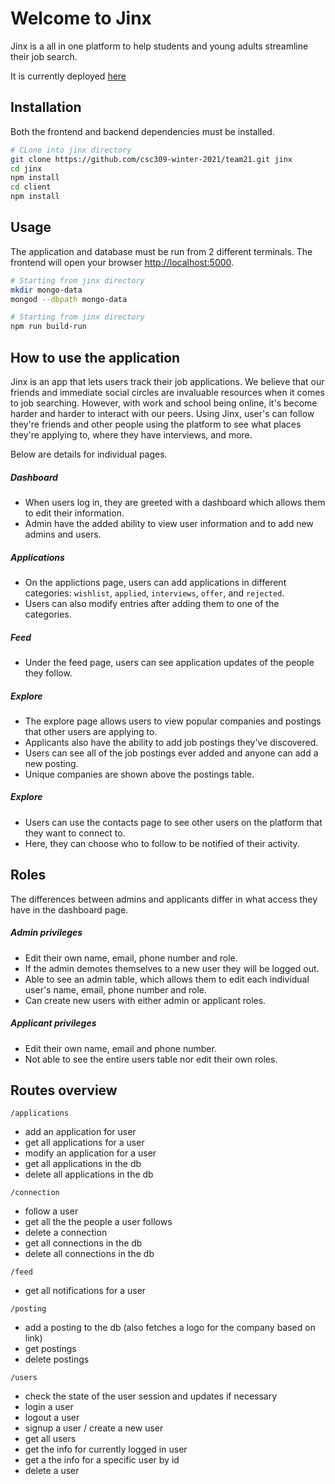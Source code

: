 # Welcome to Jinx

Jinx is a all in one platform to help students and young adults streamline their job search.

It is currently deployed [here](https://jinx-app-209.herokuapp.com/)

## Installation

Both the frontend and backend dependencies must be installed.
```bash
# CLone into jinx directory
git clone https://github.com/csc309-winter-2021/team21.git jinx
cd jinx
npm install
cd client
npm install
```

## Usage

The application and database must be run from 2 different terminals. The frontend will open your browser [http://localhost:5000](http://localhost:5000).

```bash
# Starting from jinx directory
mkdir mongo-data
mongod --dbpath mongo-data
```
```bash
# Starting from jinx directory
npm run build-run
```

## How to use the application

Jinx is an app that lets users track their job applications. We believe that our friends and immediate social circles are invaluable resources when it comes to job searching. However, with work and school being online, it's become harder and harder to interact with our peers. Using Jinx, user's can follow they're friends and other people using the platform to see what places they're applying to, where they have interviews, and more. 

Below are details for individual pages.

##### Dashboard
- When users log in, they are greeted with a dashboard which allows them to edit their information.
- Admin have the added ability to view user information and to add new admins and users.

##### Applications
- On the applictions page, users can add applications in different categories: `wishlist`, `applied`, `interviews`, `offer`, and `rejected`. 
- Users can also modify entries after adding them to one of the categories.

##### Feed
- Under the feed page, users can see application updates of the people they follow.

##### Explore
- The explore page allows users to view popular companies and postings that other users are applying to.
- Applicants also have the ability to add job postings they've discovered.
- Users can see all of the job postings ever added and anyone can add a new posting.
- Unique companies are shown above the postings table.

##### Explore
- Users can use the contacts page to see other users on the platform that they want to connect to.
- Here, they can choose who to follow to be notified of their activity.

## Roles

The differences between admins and applicants differ in what access they have in the dashboard page.

##### Admin privileges
- Edit their own name, email, phone number and role.
- If the admin demotes themselves to a new user they will be logged out.
- Able to see an admin table, which allows them to edit each individual user's name, email, phone number and role.
- Can create new users with either admin or applicant roles.

##### Applicant privileges
- Edit their own name, email and phone number.
- Not able to see the entire users table nor edit their own roles.

## Routes overview

`/applications`
- add an application for user
- get all applications for a user
- modify an application for a user
- get all applications in the db
- delete all applications in the db

`/connection`
- follow a user
- get all the the people a user follows
- delete a connection
- get all connections in the db
- delete all connections in the db

`/feed`
- get all notifications for a user

`/posting`
- add a posting to the db (also fetches a logo for the company based on link)
- get postings
- delete postings

`/users`
- check the state of the user session and updates if necessary
- login a user
- logout a user
- signup a user / create a new user
- get all users
- get the info for currently logged in user
- get a the info for a specific user by id
- delete a user